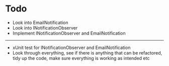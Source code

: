 # Todo


* Look into EmailNotification
* Look into INotificationObserver
* Implement INotificationObserver and EmailNotification
 ---
* xUnit test for INotificationObserver and EmailNotification
* Look through everything, see if there is anything that can be refactored, tidy up the code, make sure everything is working as intended etc